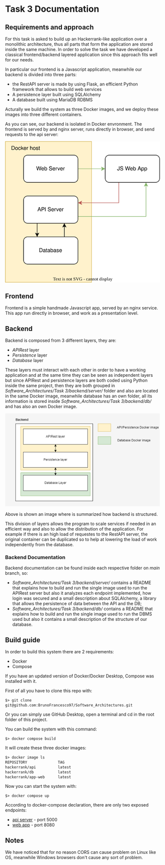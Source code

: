 # Task 3 Documentation

## Requirements and approach
For this task is asked to build up an Hackerrank-like application over a monolithic architecture, thus all parts that form the application are stored inside the same machine.
In order to solve the task we have developed a classical frontend/backend layered application since this approach fits well for our needs. 

In particular our frontend is a Javascript application, meanwhile our backend is divided into three parts:
- the RestAPI server is made by using Flask, an efficient Python framework that allows to build web services
- A persistence layer built using SQLAlchemy
- A database built using MariaDB RDBMS

Acturally we build the system as three Docker images, and we deploy these images into three different containers.

As you can see, our backend is isolated in Docker envronment.
The frontend is served by and nginx server, runs directly in browser, and send requests to the api server:

![Alt Image text](/Task%203/img/architecture.svg?raw=true "Backend structure")

## Frontend
Frontend is a simple handmade Javascript app, served by an nginx service.
This app run directly in browser, and work as a presentation level.

## Backend
Backend is composed from 3 different layers, they are:
- _APIRest_ layer
- _Persistence_ layer
- _Database_ layer

These layers must interact with each other in order to have a working application and at the same time they can be seen as independent layers but since APIRest and persistence layers are both coded using Python inside the same project, then they are both grouped in _Software_Architectures/Task 3/backend/server/_ folder and also are located in the same Docker image, meanwhile database has an own folder, all its information is stored inside _Software_Architectures/Task 3/backend/db/_ and has also an own Docker image.

![Alt Image text](/Task%203/img/backend.png?raw=true "Backend structure")

Above is shown an image where is summarized how backend is structured.

This division of layers allows the program to scale services if needed in an efficient way and also to allow the distribution of the application. For example if there is an high load of requestes to the RestAPI server, the original container can be duplicated so to help at lowering the load of work independently from the database.

### Backend Documentation
Backend documentation can be found inside each respective folder on _main_ branch, so:
- _Software_Architectures/Task 3/backend/server/_ contains a README that explains how to build and run the single image used to run the APIRest server but also it analyzes each endpoint implemented, how login was secured and a small description about SQLAlchemy, a library that allows the persistence of data between the API and the DB;
- _Software_Architectures/Task 3/backend/db/_ contains a README that explains how to build and run the single image used to run the DBMS used but also it contains a small description of the structure of our database.

## Build guide 
In order to build this system there are 2 requirements:
- Docker
- Compose

If you have an updated version of Docker/Docker Desktop, Compose was installed with it.

First of all you have to clone this repo with:
```
$> git clone git@github.com:BrunoFrancesco97/Software_Architectures.git
```
Or you can simply use GitHub Desktop, open a terminal and cd in the root folder of this project.

You can build the system with this command:

```
$> docker compose build
```

It will create these three docker images:
```
$> docker image ls
REPOSITORY              TAG
hackerrank/api          latest
hackerrank/db           latest
hackerrank/app-web      latest
```

Now you can start the system with:
```
$> docker compose up
```

According to docker-compose declaration, there are only two exposed endpoints:
- [api server](http://localhost:5000) - port 5000
- [web app](http://localhost:8080) - port 8080

## Notes

We have noticed that for no reason CORS can cause problem on Linux like OS, meanwhile Windows browsers don't cause any sort of problem.
